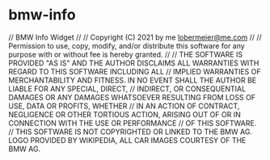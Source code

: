 # bmw-info
// BMW Info Widget
//
// Copyright (C) 2021 by me <lobermeier@me.com>
//
// Permission to use, copy, modify, and/or distribute this software for any purpose with or without fee is hereby granted.
//
// THE SOFTWARE IS PROVIDED "AS IS" AND THE AUTHOR DISCLAIMS ALL WARRANTIES WITH REGARD TO THIS SOFTWARE INCLUDING ALL
// IMPLIED WARRANTIES OF MERCHANTABILITY AND FITNESS. IN NO EVENT SHALL THE AUTHOR BE LIABLE FOR ANY SPECIAL, DIRECT,
// INDIRECT, OR CONSEQUENTIAL DAMAGES OR ANY DAMAGES WHATSOEVER RESULTING FROM LOSS OF USE, DATA OR PROFITS, WHETHER
// IN AN ACTION OF CONTRACT, NEGLIGENCE OR OTHER TORTIOUS ACTION, ARISING OUT OF OR IN CONNECTION WITH THE USE OR PERFORMANCE
// OF THIS SOFTWARE.
// THIS SOFTWARE IS NOT COPYRIGHTED OR LINKED TO THE BMW AG. LOGO PROVIDED BY WIKIPEDIA, ALL CAR IMAGES COURTESY OF THE BMW AG. 
